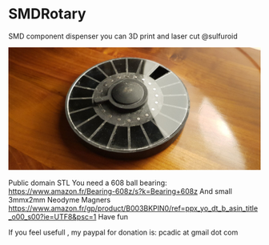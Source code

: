 # SMDRotary
SMD component dispenser you can 3D print and laser cut
@sulfuroid

![SMD components dispenser](https://github.com/ccadic/SMDRotary/blob/main/rotary.jpg)

Public domain STL
You need a 608 ball bearing: https://www.amazon.fr/Bearing-608z/s?k=Bearing+608z
And small 3mmx2mm Neodyme Magners https://www.amazon.fr/gp/product/B003BKPIN0/ref=ppx_yo_dt_b_asin_title_o00_s00?ie=UTF8&psc=1
Have fun

If you feel usefull , my paypal for donation is: pcadic at gmail dot com
